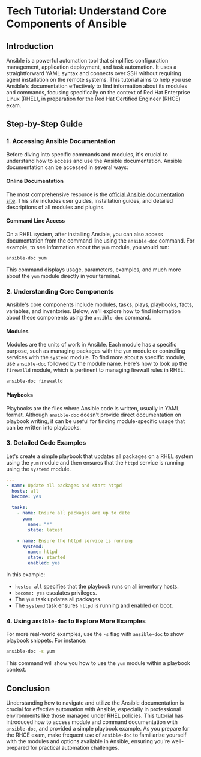 # Tech Tutorial: Understand Core Components of Ansible

## Introduction

Ansible is a powerful automation tool that simplifies configuration management, application deployment, and task automation. It uses a straightforward YAML syntax and connects over SSH without requiring agent installation on the remote systems. This tutorial aims to help you use Ansible's documentation effectively to find information about its modules and commands, focusing specifically on the context of Red Hat Enterprise Linux (RHEL), in preparation for the Red Hat Certified Engineer (RHCE) exam.

## Step-by-Step Guide

### 1. Accessing Ansible Documentation

Before diving into specific commands and modules, it's crucial to understand how to access and use the Ansible documentation. Ansible documentation can be accessed in several ways:

#### Online Documentation

The most comprehensive resource is the [official Ansible documentation site](https://docs.ansible.com/ansible/latest/index.html). This site includes user guides, installation guides, and detailed descriptions of all modules and plugins.

#### Command Line Access

On a RHEL system, after installing Ansible, you can also access documentation from the command line using the `ansible-doc` command. For example, to see information about the `yum` module, you would run:

```bash
ansible-doc yum
```

This command displays usage, parameters, examples, and much more about the `yum` module directly in your terminal.

### 2. Understanding Core Components

Ansible's core components include modules, tasks, plays, playbooks, facts, variables, and inventories. Below, we'll explore how to find information about these components using the `ansible-doc` command.

#### Modules

Modules are the units of work in Ansible. Each module has a specific purpose, such as managing packages with the `yum` module or controlling services with the `systemd` module. To find more about a specific module, use `ansible-doc` followed by the module name. Here's how to look up the `firewalld` module, which is pertinent to managing firewall rules in RHEL:

```bash
ansible-doc firewalld
```

#### Playbooks

Playbooks are the files where Ansible code is written, usually in YAML format. Although `ansible-doc` doesn't provide direct documentation on playbook writing, it can be useful for finding module-specific usage that can be written into playbooks.

### 3. Detailed Code Examples

Let's create a simple playbook that updates all packages on a RHEL system using the `yum` module and then ensures that the `httpd` service is running using the `systemd` module.

```yaml
---
- name: Update all packages and start httpd
  hosts: all
  become: yes

  tasks:
    - name: Ensure all packages are up to date
      yum:
        name: "*"
        state: latest

    - name: Ensure the httpd service is running
      systemd:
        name: httpd
        state: started
        enabled: yes
```

In this example:
- `hosts: all` specifies that the playbook runs on all inventory hosts.
- `become: yes` escalates privileges.
- The `yum` task updates all packages.
- The `systemd` task ensures `httpd` is running and enabled on boot.

### 4. Using `ansible-doc` to Explore More Examples

For more real-world examples, use the `-s` flag with `ansible-doc` to show playbook snippets. For instance:

```bash
ansible-doc -s yum
```

This command will show you how to use the `yum` module within a playbook context.

## Conclusion

Understanding how to navigate and utilize the Ansible documentation is crucial for effective automation with Ansible, especially in professional environments like those managed under RHEL policies. This tutorial has introduced how to access module and command documentation with `ansible-doc`, and provided a simple playbook example. As you prepare for the RHCE exam, make frequent use of `ansible-doc` to familiarize yourself with the modules and options available in Ansible, ensuring you're well-prepared for practical automation challenges.